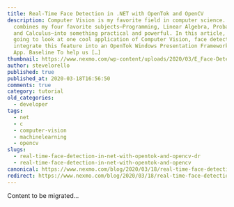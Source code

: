 ```yaml
---
title: Real-Time Face Detection in .NET with OpenTok and OpenCV
description: Computer Vision is my favorite field in computer science. It
  combines my four favorite subjects—Programming, Linear Algebra, Probabilities,
  and Calculus—into something practical and powerful. In this article, we’re
  going to look at one cool application of Computer Vision, face detection, and
  integrate this feature into an OpenTok Windows Presentation Framework(WPF)
  App. Baseline To help us […]
thumbnail: https://www.nexmo.com/wp-content/uploads/2020/03/E_Face-Detection_1200x600.png
author: stevelorello
published: true
published_at: 2020-03-18T16:56:50
comments: true
category: tutorial
old_categories:
  - developer
tags:
  - net
  - c
  - computer-vision
  - machinelearning
  - opencv
slugs:
  - real-time-face-detection-in-net-with-opentok-and-opencv-dr
  - real-time-face-detection-in-net-with-opentok-and-opencv
canonical: https://www.nexmo.com/blog/2020/03/18/real-time-face-detection-in-net-with-opentok-and-opencv-dr
redirect: https://www.nexmo.com/blog/2020/03/18/real-time-face-detection-in-net-with-opentok-and-opencv-dr
---
```

Content to be migrated...